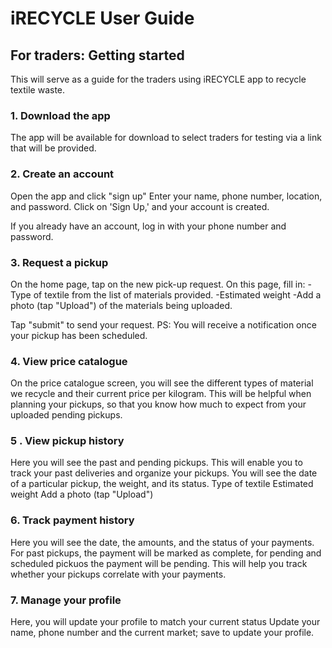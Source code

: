 # iRECYCLE User Guide

## For traders: Getting started
This will serve as a guide for the traders using iRECYCLE app to recycle textile waste.

### 1. Download the app
The app will be available for download to select traders for testing via a link that will be provided.

### 2. Create an account
Open the app and click "sign up"
Enter your name, phone number, location, and password. Click on 'Sign Up,' and your account is created.

If you already have an account, log in with your phone number and password.

### 3. Request a pickup
On the home page, tap on the new pick-up request.
On this page, fill in:
    -Type of textile from the list of materials provided.
    -Estimated weight 
    -Add a photo (tap "Upload") of the materials being uploaded.

Tap "submit" to send your request.
PS: You will receive a notification once your pickup has been scheduled.

### 4. View price catalogue
On the price catalogue screen, you will see the different types of material we recycle and their current 
price per kilogram.
This will be helpful when planning your pickups, so that you know how much to expect from your uploaded pending pickups.

### 5 . View pickup history
Here you will see the past and pending pickups.
This will enable you to track your past deliveries and organize your pickups.
You will see the date of a particular pickup, the weight, and its status.
    Type of textile
    Estimated weight
    Add a photo (tap "Upload")


### 6. Track payment history
Here you will see the date, the amounts, and the status of your payments.
For past pickups, the payment will be marked as complete, for pending and scheduled pickuos the payment will be pending. 
This will help you track whether your pickups correlate with your payments.

### 7. Manage your profile
Here, you will update your profile to match your current status 
Update your name, phone number and the current market; save to update your profile.


  



